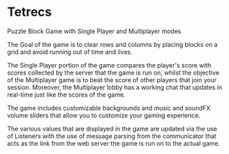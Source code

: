 # Tetrecs
Puzzle Block Game with Single Player and Multiplayer modes

The Goal of the game is to clear rows and columns by placing blocks on a grid and avoid running out of time and lives.

The Single Player portion of the game compares the player's score with scores collected by the server that the game is run on, whilst the objective of the Multiplayer game
is to beat the score of other players that join your session. Moreover, the Multiplayer lobby has a working chat that updates in real-time just like the scores of the game.

The game includes customizable backgrounds and music and soundFX volume sliders that allow you to customize your gaming experience. 

The various values that are displayed in the game are updated via the use of Listeners with the use of message parsing from the communicator that acts as the link from 
the web server the game is run on to the actual game.

